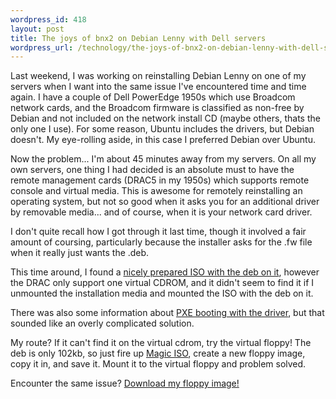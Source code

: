 ```yaml
--- 
wordpress_id: 418
layout: post
title: The joys of bnx2 on Debian Lenny with Dell servers
wordpress_url: /technology/the-joys-of-bnx2-on-debian-lenny-with-dell-servers/
---
```


<p>Last weekend, I was working on reinstalling Debian Lenny on one of my servers when I want into the same issue I've encountered time and time again.  I have a couple of Dell PowerEdge 1950s which use Broadcom network cards, and the Broadcom firmware is classified as non-free by Debian and not included on the network install CD (maybe others, thats the only one I use).  For some reason, Ubuntu includes the drivers, but Debian doesn't.  My eye-rolling aside, in this case I preferred Debian over Ubuntu.</p>

<p>Now the problem... I'm about 45 minutes away from my servers.  On all my own servers, one thing I had decided is an absolute must to have the remote management cards (DRAC5 in my 1950s) which supports remote console and virtual media.  This is awesome for remotely reinstalling an operating system, but not so good when it asks you for an additional driver by removable media... and of course, when it is your network card driver.</p>

<p>I don't quite recall how I got through it last time, though it involved a fair amount of coursing, particularly because the installer asks for the .fw file when it really just wants the .deb.</p>

<p>This time around, I found a <a href="http://docs.cellblue.nl/2009/04/10/getting-the-bnx2-driver-to-work-with-debian-lenny/">nicely prepared ISO with the deb on it</a>, however the DRAC only support one virtual CDROM, and it didn't seem to find it if I unmounted the installation media and mounted the ISO with the deb on it.</p>

<p>There was also some information about <a href="http://www.ducea.com/2009/03/02/debian-lenny-pxe-installation-on-dell-poweredge-19502950-servers-bnx2-annoyances/">PXE booting with the driver</a>, but that sounded like an overly complicated solution.</p>

<p>My route?  If it can't find it on the virtual cdrom, try the virtual floppy!  The deb is only 102kb, so just fire up <a href="http://magiciso.com/">Magic ISO</a>, create a new floppy image, copy it in, and save it.  Mount it to the virtual floppy and problem solved.</p>

<p>Encounter the same issue?  <a href="http://invalidlogic.com/files/downloads/firmware-bnx2_0.14-lenny2_all.zip">Download my floppy image!</a></p>
         
